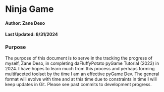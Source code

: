 # Ninja Game

#### Author: Zane Deso
#### Last Updated: 8/31/2024


### Purpose
<p>The purpose of this document is to serve in the tracking the progress of myself, Zane Deso, in completing daFluffyPotato pyGame Tutorial (2023) in 2024. I have hopes to learn much from this process and perhaps forming multifaceted toolset by the time I am an effective pyGame Dev. The general format will evolve with time and at this time due to constraints in time I will keep updates in Git. Please see past commits to development progress.
</p>

